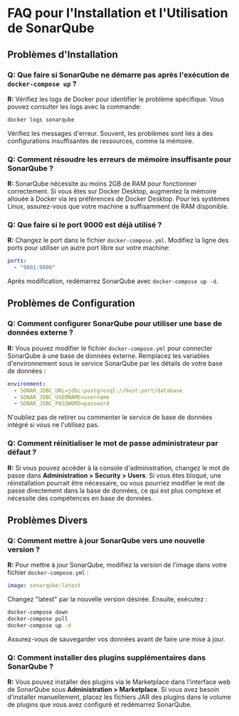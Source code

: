 # FAQ pour l'Installation et l'Utilisation de SonarQube

## Problèmes d'Installation

### Q: Que faire si SonarQube ne démarre pas après l'exécution de `docker-compose up` ?
**R:** Vérifiez les logs de Docker pour identifier le problème spécifique. Vous pouvez consulter les logs avec la commande:
```bash
docker logs sonarqube
```
Vérifiez les messages d'erreur. Souvent, les problèmes sont liés à des configurations insuffisantes de ressources, comme la mémoire.

### Q: Comment résoudre les erreurs de mémoire insuffisante pour SonarQube ?
**R:** SonarQube nécessite au moins 2GB de RAM pour fonctionner correctement. Si vous êtes sur Docker Desktop, augmentez la mémoire allouée à Docker via les préférences de Docker Desktop. Pour les systèmes Linux, assurez-vous que votre machine a suffisamment de RAM disponible.

### Q: Que faire si le port 9000 est déjà utilisé ?
**R:** Changez le port dans le fichier `docker-compose.yml`. Modifiez la ligne des ports pour utiliser un autre port libre sur votre machine:
```yaml
ports:
  - "9001:9000"
```
Après modification, redémarrez SonarQube avec `docker-compose up -d`.

## Problèmes de Configuration

### Q: Comment configurer SonarQube pour utiliser une base de données externe ?
**R:** Vous pouvez modifier le fichier `docker-compose.yml` pour connecter SonarQube à une base de données externe. Remplacez les variables d'environnement sous le service SonarQube par les détails de votre base de données :
```yaml
environment:
  - SONAR_JDBC_URL=jdbc:postgresql://host:port/database
  - SONAR_JDBC_USERNAME=username
  - SONAR_JDBC_PASSWORD=password
```
N'oubliez pas de retirer ou commenter le service de base de données intégré si vous ne l'utilisez pas.

### Q: Comment réinitialiser le mot de passe administrateur par défaut ?
**R:** Si vous pouvez accéder à la console d'administration, changez le mot de passe dans **Administration > Security > Users**. Si vous êtes bloqué, une réinstallation pourrait être nécessaire, ou vous pourriez modifier le mot de passe directement dans la base de données, ce qui est plus complexe et nécessite des compétences en base de données.

## Problèmes Divers

### Q: Comment mettre à jour SonarQube vers une nouvelle version ?
**R:** Pour mettre à jour SonarQube, modifiez la version de l'image dans votre fichier `docker-compose.yml` :
```yaml
image: sonarqube:latest
```
Changez "latest" par la nouvelle version désirée. Ensuite, exécutez :
```bash
docker-compose down
docker-compose pull
docker-compose up -d
```
Assurez-vous de sauvegarder vos données avant de faire une mise à jour.

### Q: Comment installer des plugins supplémentaires dans SonarQube ?
**R:** Vous pouvez installer des plugins via le Marketplace dans l'interface web de SonarQube sous **Administration > Marketplace**. Si vous avez besoin d'installer manuellement, placez les fichiers JAR des plugins dans le volume de plugins que vous avez configuré et redémarrez SonarQube.
